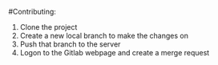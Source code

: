 #Contributing:
1) Clone the project
2) Create a new local branch to make the changes on
3) Push that branch to the server
4) Logon to the Gitlab webpage and create a merge request